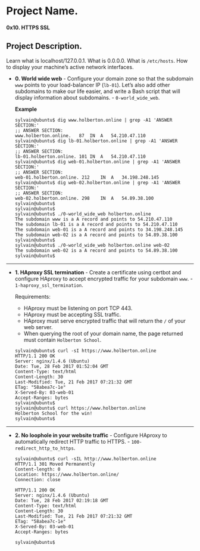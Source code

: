 # Project Name.
**0x10. HTTPS SSL**


## Project Description.
Learn what is localhost/127.0.0.1.
What is 0.0.0.0.
What is `/etc/hosts`.
How to display your machine’s active network interfaces.


* **0. World wide web** - Configure your domain zone so that the subdomain `www` points to your load-balancer IP (`lb-01`). Let’s also add other subdomains to make our life easier, and write a Bash script that will display information about subdomains. - `0-world_wide_web`.

	**Example**
	```
	sylvain@ubuntu$ dig www.holberton.online | grep -A1 'ANSWER SECTION:'
	;; ANSWER SECTION:
	www.holberton.online.   87  IN  A   54.210.47.110
	sylvain@ubuntu$ dig lb-01.holberton.online | grep -A1 'ANSWER SECTION:'
	;; ANSWER SECTION:
	lb-01.holberton.online. 101 IN  A   54.210.47.110
	sylvain@ubuntu$ dig web-01.holberton.online | grep -A1 'ANSWER SECTION:'
	;; ANSWER SECTION:
	web-01.holberton.online. 212    IN  A   34.198.248.145
	sylvain@ubuntu$ dig web-02.holberton.online | grep -A1 'ANSWER SECTION:'
	;; ANSWER SECTION:
	web-02.holberton.online. 298    IN  A   54.89.38.100
	sylvain@ubuntu$
	sylvain@ubuntu$
	sylvain@ubuntu$ ./0-world_wide_web holberton.online
	The subdomain www is a A record and points to 54.210.47.110
	The subdomain lb-01 is a A record and points to 54.210.47.110
	The subdomain web-01 is a A record and points to 34.198.248.145
	The subdomain web-02 is a A record and points to 54.89.38.100
	sylvain@ubuntu$
	sylvain@ubuntu$ ./0-world_wide_web holberton.online web-02
	The subdomain web-02 is a A record and points to 54.89.38.100
	sylvain@ubuntu$
	```
---

* **1. HAproxy SSL termination** - Create a certificate using certbot and configure HAproxy to accept encrypted traffic for your subdomain `www`. - `1-haproxy_ssl_termination`.

	Requirements:
	
	*	HAproxy must be listening on port TCP 443.
	*	HAproxy must be accepting SSL traffic.
	*	HAproxy must serve encrypted traffic that will return the `/` of your web server.
	* When querying the root of your domain name, the page returned must contain `Holberton School`.

	```
	sylvain@ubuntu$ curl -sI https://www.holberton.online
	HTTP/1.1 200 OK
	Server: nginx/1.4.6 (Ubuntu)
	Date: Tue, 28 Feb 2017 01:52:04 GMT
	Content-Type: text/html
	Content-Length: 30
	Last-Modified: Tue, 21 Feb 2017 07:21:32 GMT
	ETag: "58abea7c-1e"
	X-Served-By: 03-web-01
	Accept-Ranges: bytes
	sylvain@ubuntu$
	sylvain@ubuntu$ curl https://www.holberton.online
	Holberton School for the win!
	sylvain@ubuntu$
  ```
---

* **2. No loophole in your website traffic** -  Configure HAproxy to automatically redirect HTTP traffic to HTTPS. - `100-redirect_http_to_https`.

	```
	sylvain@ubuntu$ curl -sIL http://www.holberton.online
	HTTP/1.1 301 Moved Permanently
	Content-length: 0
	Location: https://www.holberton.online/
	Connection: close

	HTTP/1.1 200 OK
	Server: nginx/1.4.6 (Ubuntu)
	Date: Tue, 28 Feb 2017 02:19:18 GMT
	Content-Type: text/html
	Content-Length: 30
	Last-Modified: Tue, 21 Feb 2017 07:21:32 GMT
	ETag: "58abea7c-1e"
	X-Served-By: 03-web-01
	Accept-Ranges: bytes

	sylvain@ubuntu$
	```
